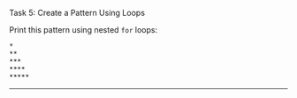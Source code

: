 Task 5: Create a Pattern Using Loops

Print this pattern using nested `for` loops:

```
*
**
***
****
*****
```

---